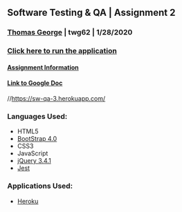 ## Software Testing & QA | Assignment 2 ##
### [Thomas George](http://www.thethomasgeorge.com) | twg62 | 1/28/2020 ###
### [Click here to run the application](https://sw-qa-3.herokuapp.com/)
#### [Assignment Information](http://www.thethomasgeorge.com/Assignment2/assignment.pdf) ####
#### [Link to Google Doc](https://docs.google.com/document/d/1_WR8G_GCOuhsf3pUlffVqTOIFq8Ge15RlfbEMk7adOc/edit?usp=sharing) ####

//https://sw-qa-3.herokuapp.com/
### Languages Used: ###
- HTML5
- [BootStrap 4.0](https://getbootstrap.com/docs/4.0/getting-started/introduction/)
- CSS3
- JavaScript
- [jQuery 3.4.1](https://www.nuget.org/packages/jQuery)
- [Jest](https://jestjs.io/)


### Applications Used: ###
- [Heroku](https://www.heroku.com/)